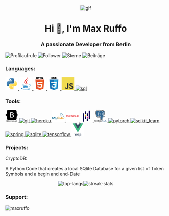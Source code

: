 
<div style="display: flex; justify-content: center;">
  <img src="https://github.com/maxruffo/maxruffo/blob/main/giphy%20(1).gif" alt="gif" />
</div>


<h1 align="center">Hi 👋, I'm Max Ruffo</h1>
<h3 align="center">A passionate Developer from Berlin</h3>

<p align="left">
  <img src="https://komarev.com/ghpvc/?username=maxruffo&label=Profile%20views&color=0e75b6&style=flat" alt="Profilaufrufe" />
  <img src="https://img.shields.io/github/followers/maxruffo?label=Followers&style=social" alt="Follower" />
  <img src="https://img.shields.io/github/stars/maxruffo?label=Stars&style=social" alt="Sterne" />
  <img src="https://img.shields.io/github/last-commit/maxruffo/maxruffo?label=Contributions&style=social" alt="Beiträge" />
</p>


<h3 align="left">Languages:</h3>
<p align="left">
  <a href="https://www.python.org" target="_blank" rel="noreferrer">
    <img src="https://raw.githubusercontent.com/devicons/devicon/master/icons/python/python-original.svg" alt="python" width="40" height="40"/>
  </a>
  <a href="https://www.java.com" target="_blank" rel="noreferrer">
    <img src="https://raw.githubusercontent.com/devicons/devicon/master/icons/java/java-original.svg" alt="java" width="40" height="40"/>
  </a>
  <a href="https://www.w3schools.com/html/" target="_blank" rel="noreferrer">
    <img src="https://raw.githubusercontent.com/devicons/devicon/master/icons/html5/html5-original-wordmark.svg" alt="html5" width="40" height="40"/>
  </a>
  <a href="https://www.w3schools.com/css/" target="_blank" rel="noreferrer">
    <img src="https://raw.githubusercontent.com/devicons/devicon/master/icons/css3/css3-original-wordmark.svg" alt="css3" width="40" height="40"/>
  </a>
  <a href="https://developer.mozilla.org/en-US/docs/Web/JavaScript" target="_blank" rel="noreferrer">
    <img src="https://raw.githubusercontent.com/devicons/devicon/master/icons/javascript/javascript-original.svg" alt="javascript" width="40" height="40"/>
  </a>
  </a>
  <a href="" target="_blank" rel="noreferrer">
    <img src="https://github.com/rdecarlo73/icons/blob/master/sql.ico" alt="sql" width="40" height="40"/>
  </a>
</p>


<h3 align="left">Tools:</h3>
<p align="left"> <a href="https://getbootstrap.com" target="_blank" rel="noreferrer"> <img src="https://raw.githubusercontent.com/devicons/devicon/master/icons/bootstrap/bootstrap-plain-wordmark.svg" alt="bootstrap" width="40" height="40"/> </a> <a href="https://git-scm.com/" target="_blank" rel="noreferrer"> <img src="https://www.vectorlogo.zone/logos/git-scm/git-scm-icon.svg" alt="git" width="40" height="40"/> </a> <a href="https://heroku.com" target="_blank" rel="noreferrer"> <img src="https://www.vectorlogo.zone/logos/heroku/heroku-icon.svg" alt="heroku" width="40" height="40"/> </a> <a href="https://www.mysql.com/" target="_blank" rel="noreferrer"> <img src="https://raw.githubusercontent.com/devicons/devicon/master/icons/mysql/mysql-original-wordmark.svg" alt="mysql" width="40" height="40"/> </a> <a href="https://www.oracle.com/" target="_blank" rel="noreferrer"> <img src="https://raw.githubusercontent.com/devicons/devicon/master/icons/oracle/oracle-original.svg" alt="oracle" width="40" height="40"/> </a> <a href="https://pandas.pydata.org/" target="_blank" rel="noreferrer"> <img src="https://raw.githubusercontent.com/devicons/devicon/2ae2a900d2f041da66e950e4d48052658d850630/icons/pandas/pandas-original.svg" alt="pandas" width="40" height="40"/> </a> <a href="https://www.postgresql.org" target="_blank" rel="noreferrer"> <img src="https://raw.githubusercontent.com/devicons/devicon/master/icons/postgresql/postgresql-original-wordmark.svg" alt="postgresql" width="40" height="40"/> </a> <a href="https://pytorch.org/" target="_blank" rel="noreferrer"> <img src="https://www.vectorlogo.zone/logos/pytorch/pytorch-icon.svg" alt="pytorch" width="40" height="40"/> </a> <a href="https://scikit-learn.org/" target="_blank" rel="noreferrer"> <img src="https://upload.wikimedia.org/wikipedia/commons/0/05/Scikit_learn_logo_small.svg" alt="scikit_learn" width="40" height="40"/> </a> <a href="https://spring.io/" target="_blank" rel="noreferrer"> <img src="https://www.vectorlogo.zone/logos/springio/springio-icon.svg" alt="spring" width="40" height="40"/> </a> <a href="https://www.sqlite.org/" target="_blank" rel="noreferrer"> <img src="https://www.vectorlogo.zone/logos/sqlite/sqlite-icon.svg" alt="sqlite" width="40" height="40"/> </a> <a href="https://www.tensorflow.org" target="_blank" rel="noreferrer"> <img src="https://www.vectorlogo.zone/logos/tensorflow/tensorflow-icon.svg" alt="tensorflow" width="40" height="40"/> </a> <a href="https://vuejs.org/" target="_blank" rel="noreferrer"> <img src="https://raw.githubusercontent.com/devicons/devicon/master/icons/vuejs/vuejs-original-wordmark.svg" alt="vuejs" width="40" height="40"/> </a> </p>

<h3 align="left">Projects:</h3>
  <p>CryptoDB:</p>
  <p>A Python Code that creates a local SQlite Database for a given list of Token Symbols and a begin and end-Date</p>
</p>

<div style="display: flex; justify-content: center;">
  <img src="https://github-readme-stats.vercel.app/api/top-langs?username=maxruffo&show_icons=true&locale=en&layout=compact" alt="top-langs" />
  <img src="https://github-readme-streak-stats.herokuapp.com/?user=maxruffo" alt="streak-stats" />
</div>


<h3 align="left">Support:</h3>
<p><a href="https://www.buymeacoffee.com/maxruffo"> <img align="left" src="https://cdn.buymeacoffee.com/buttons/v2/default-yellow.png" height="50" width="210" alt="maxruffo" /></a></p><br><br>



